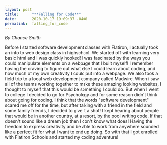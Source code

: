 ```yaml
---
layout: post
title:      "**Falling for Code**"
date:       2020-10-17 19:09:37 -0400
permalink:  falling_for_code
---
```


*By Chance Smith*

Before I started software development classes with Flatiron, I actually took an into to web design class in highschool. We started off with learning very basic html and I was quickly hooked! I was fascinated by the ways you could manipulate elements on a webpage that I built myself! I remember having the craving to figure out what else I could learn about coding, and how much of my own creativity I could put into a webpage. We also took a field trip to a local web development company called Madwire. When i saw all of the teams working together to make these amazing looking websites, I thought to myself that this would be something I could do. But when I went to college I decided to go for Psychology and for some reason didn't think about going for coding. I think that the words "software development" scared me off for the time, but after talking with a friend in the field and some family friends, I decided to give it a shot! I kept hearing about people that would be in another country, at a resort, by the pool writing code. If that doesn't sound like a dream job then I don't know what does! Having the freedom to express creativity and be able to work from anywhere sounded like a perfect fit for what I want to end up doing. So with that I got enrolled with Flatiron Schools and started my coding adventure!
